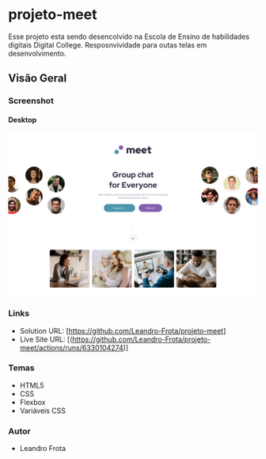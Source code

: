 # projeto-meet
Esse projeto esta sendo desencolvido na Escola de Ensino de habilidades digitais Digital College. Resposnvividade para outas telas em desenvolvimento.

## Visão Geral

### Screenshot

#### Desktop

![](https://github.com/Leandro-Frota/projeto-meet/blob/main/src/screencapture-projeto-meet-descktop.png)


### Links

- Solution URL: [https://github.com/Leandro-Frota/projeto-meet]
- Live Site URL: [(https://github.com/Leandro-Frota/projeto-meet/actions/runs/6330104274)]

### Temas
- HTML5
- CSS 
- Flexbox
- Variáveis CSS

### Autor
 - Leandro Frota
  

